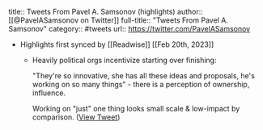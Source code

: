 title:: Tweets From Pavel A. Samsonov (highlights)
author:: [[@PavelASamsonov on Twitter]]
full-title:: "Tweets From Pavel A. Samsonov"
category:: #tweets
url:: https://twitter.com/PavelASamsonov

- Highlights first synced by [[Readwise]] [[Feb 20th, 2023]]
	- Heavily political orgs incentivize starting over finishing:
	  
	  "They're so innovative, she has all these ideas and proposals, he's working on so many things" - there is a perception of ownership, influence.
	  
	  Working on "just" one thing looks small scale & low-impact by comparison. ([View Tweet](https://twitter.com/PavelASamsonov/status/1551943749961498624))